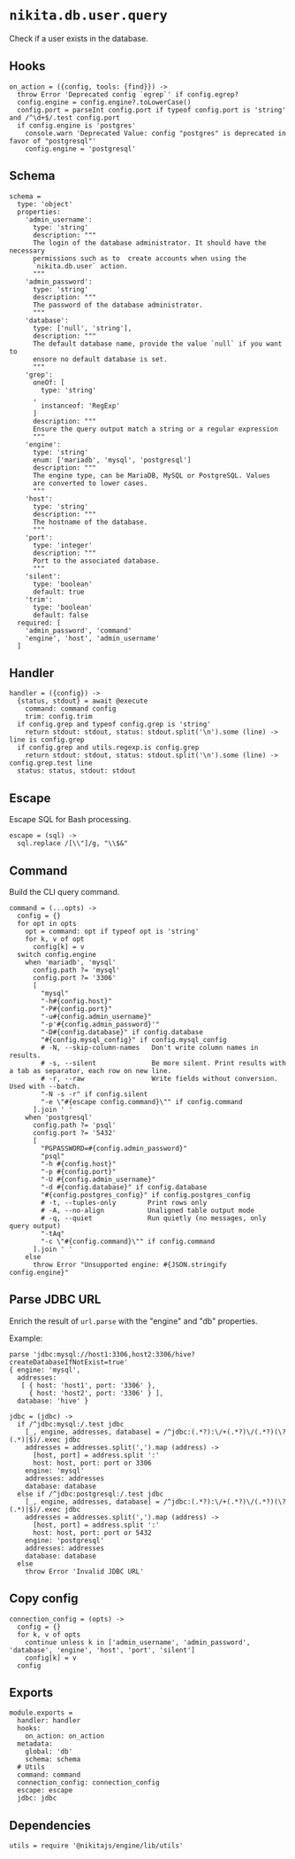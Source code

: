 
# `nikita.db.user.query`

Check if a user exists in the database. 

## Hooks

    on_action = ({config, tools: {find}}) ->
      throw Error 'Deprecated config `egrep`' if config.egrep?
      config.engine = config.engine?.toLowerCase()
      config.port = parseInt config.port if typeof config.port is 'string' and /^\d+$/.test config.port
      if config.engine is 'postgres'
        console.warn 'Deprecated Value: config "postgres" is deprecated in favor of "postgresql"'
        config.engine = 'postgresql'

## Schema

    schema =
      type: 'object'
      properties:
        'admin_username':
          type: 'string'
          description: """
          The login of the database administrator. It should have the necessary
          permissions such as to  create accounts when using the
          `nikita.db.user` action.
          """
        'admin_password':
          type: 'string'
          description: """
          The password of the database administrator.
          """
        'database':
          type: ['null', 'string'],
          description: """
          The default database name, provide the value `null` if you want to
          ensore no default database is set.
          """
        'grep':
          oneOf: [
            type: 'string'
          ,
            instanceof: 'RegExp'
          ]
          description: """
          Ensure the query output match a string or a regular expression
          """
        'engine':
          type: 'string'
          enum: ['mariadb', 'mysql', 'postgresql']
          description: """
          The engine type, can be MariaDB, MySQL or PostgreSQL. Values
          are converted to lower cases.
          """
        'host':
          type: 'string'
          description: """
          The hostname of the database.
          """
        'port':
          type: 'integer'
          description: """
          Port to the associated database.
          """
        'silent':
          type: 'boolean'
          default: true
        'trim':
          type: 'boolean'
          default: false
      required: [
        'admin_password', 'command'
        'engine', 'host', 'admin_username'
      ]

## Handler

    handler = ({config}) ->
      {status, stdout} = await @execute
        command: command config
        trim: config.trim
      if config.grep and typeof config.grep is 'string'
        return stdout: stdout, status: stdout.split('\n').some (line) -> line is config.grep
      if config.grep and utils.regexp.is config.grep
        return stdout: stdout, status: stdout.split('\n').some (line) -> config.grep.test line
      status: status, stdout: stdout
        
## Escape

Escape SQL for Bash processing.

    escape = (sql) ->
      sql.replace /[\\"]/g, "\\$&"

## Command

Build the CLI query command.

    command = (...opts) ->
      config = {}
      for opt in opts
        opt = command: opt if typeof opt is 'string'
        for k, v of opt
          config[k] = v
      switch config.engine
        when 'mariadb', 'mysql'
          config.path ?= 'mysql'
          config.port ?= '3306'
          [
            "mysql"
            "-h#{config.host}"
            "-P#{config.port}"
            "-u#{config.admin_username}"
            "-p'#{config.admin_password}'"
            "-D#{config.database}" if config.database
            "#{config.mysql_config}" if config.mysql_config
            # -N, --skip-column-names   Don't write column names in results.
            # -s, --silent              Be more silent. Print results with a tab as separator, each row on new line.
            # -r, --raw                 Write fields without conversion. Used with --batch.
            "-N -s -r" if config.silent
            "-e \"#{escape config.command}\"" if config.command
          ].join ' '
        when 'postgresql'
          config.path ?= 'psql'
          config.port ?= '5432'
          [
            "PGPASSWORD=#{config.admin_password}"
            "psql"
            "-h #{config.host}"
            "-p #{config.port}"
            "-U #{config.admin_username}"
            "-d #{config.database}" if config.database
            "#{config.postgres_config}" if config.postgres_config
            # -t, --tuples-only        Print rows only
            # -A, --no-align           Unaligned table output mode
            # -q, --quiet              Run quietly (no messages, only query output)
            "-tAq"
            "-c \"#{config.command}\"" if config.command
          ].join ' '
        else
          throw Error "Unsupported engine: #{JSON.stringify config.engine}"
          
## Parse JDBC URL

Enrich the result of `url.parse` with the "engine" and "db" properties.

Example:

```
parse 'jdbc:mysql://host1:3306,host2:3306/hive?createDatabaseIfNotExist=true'
{ engine: 'mysql',
  addresses:
   [ { host: 'host1', port: '3306' },
     { host: 'host2', port: '3306' } ],
  database: 'hive' }
```

    jdbc = (jdbc) ->
      if /^jdbc:mysql:/.test jdbc
        [_, engine, addresses, database] = /^jdbc:(.*?):\/+(.*?)\/(.*?)(\?(.*)|$)/.exec jdbc
        addresses = addresses.split(',').map (address) ->
          [host, port] = address.split ':'
          host: host, port: port or 3306
        engine: 'mysql'
        addresses: addresses
        database: database
      else if /^jdbc:postgresql:/.test jdbc
        [_, engine, addresses, database] = /^jdbc:(.*?):\/+(.*?)\/(.*?)(\?(.*)|$)/.exec jdbc
        addresses = addresses.split(',').map (address) ->
          [host, port] = address.split ':'
          host: host, port: port or 5432
        engine: 'postgresql'
        addresses: addresses
        database: database
      else
        throw Error 'Invalid JDBC URL'

## Copy config

    connection_config = (opts) ->
      config = {}
      for k, v of opts
        continue unless k in ['admin_username', 'admin_password', 'database', 'engine', 'host', 'port', 'silent']
        config[k] = v
      config

## Exports

    module.exports =
      handler: handler
      hooks:
        on_action: on_action
      metadata:
        global: 'db'
        schema: schema
      # Utils
      command: command
      connection_config: connection_config
      escape: escape
      jdbc: jdbc

## Dependencies

    utils = require '@nikitajs/engine/lib/utils'
